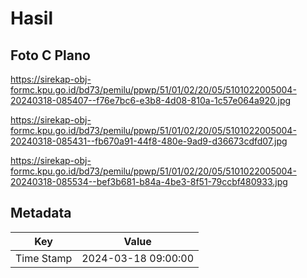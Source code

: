 # Hasil

## Foto C Plano

https://sirekap-obj-formc.kpu.go.id/bd73/pemilu/ppwp/51/01/02/20/05/5101022005004-20240318-085407--f76e7bc6-e3b8-4d08-810a-1c57e064a920.jpg

https://sirekap-obj-formc.kpu.go.id/bd73/pemilu/ppwp/51/01/02/20/05/5101022005004-20240318-085431--fb670a91-44f8-480e-9ad9-d36673cdfd07.jpg

https://sirekap-obj-formc.kpu.go.id/bd73/pemilu/ppwp/51/01/02/20/05/5101022005004-20240318-085534--bef3b681-b84a-4be3-8f51-79ccbf480933.jpg


## Metadata

| Key        | Value               |
| ---------- | ------------------- |
| Time Stamp | 2024-03-18 09:00:00 |



